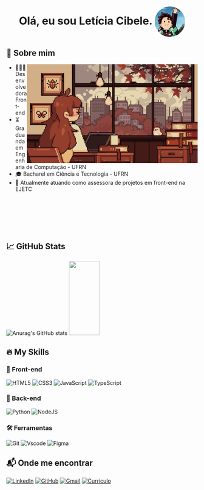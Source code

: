 <h1 align="center"> 
    Olá, eu sou Letícia Cibele.
    <img align="center" src="imagens/fotor-20241027182025.png" width=80>
</h1>

## 💫 Sobre mim

<img align="right" src="gifs/7her4ja.gif" width="450">

- 🧑🏽‍💻 Desenvolvedora Front-end  
- ⏳ Graduanda em Engenharia de Computação - UFRN  
- 🎓 Bacharel em Ciência e Tecnologia - UFRN  
- 💼 Atualmente atuando como assessora de projetos em front-end na EJETC

<br>
<br>
<br>
<br>
<br>

## 📈 GitHub Stats

![Anurag's GitHub stats](https://github-readme-stats.vercel.app/api?username=lehcibele&theme=gruvbox_light&show_icons=true)
<img width="40%" height="195px" src="https://github-readme-stats.vercel.app/api/top-langs/?username=lehcibele&layout=compact&theme=gruvbox_light" />


## 🔥 My Skills

### 🚀 Front-end

![HTML5](https://img.shields.io/badge/HTML5-E34F26?style=for-the-badge&logo=html5&logoColor=white)
![CSS3](https://img.shields.io/badge/CSS3-1572B6?style=for-the-badge&logo=css3&logoColor=white)
![JavaScript](https://img.shields.io/badge/JavaScript-F7DF1E?style=for-the-badge&logo=javascript&logoColor=black)
![TypeScript](https://img.shields.io/badge/TypeScript-007ACC?style=for-the-badge&logo=typescript&logoColor=white)

### 🧠 Back-end

![Python](https://img.shields.io/badge/python-3670A0?style=for-the-badge&logo=python&logoColor=ffdd54)
![NodeJS](https://img.shields.io/badge/node.js-6DA55F?style=for-the-badge&logo=node.js&logoColor=white)

### 🛠️ Ferramentas
![Git](https://img.shields.io/badge/GIT-E44C30?style=for-the-badge&logo=git&logoColor=white)
![Vscode](https://img.shields.io/badge/Vscode-007ACC?style=for-the-badge&logo=visual-studio-code&logoColor=white)
![Figma](https://img.shields.io/badge/Figma-696969?style=for-the-badge&logo=figma&logoColor=figma)

## 📬 Onde me encontrar

[![LinkedIn](https://img.shields.io/badge/LinkedIn-0077B5?style=for-the-badge&logo=linkedin&logoColor=white)](https://www.linkedin.com/in/let%C3%ADcia-cibele-94bb74311/)
[![GitHub](https://img.shields.io/badge/GitHub-100000?style=for-the-badge&logo=github&logoColor=white)](https://github.com/lehcibele)
[![Gmail](https://img.shields.io/badge/Gmail-333333?style=for-the-badge&logo=gmail&logoColor=red)](mailto:leticiacibele.cl@gmail.com)
[![Currículo](https://img.shields.io/badge/Currículo-00BFBF?style=for-the-badge&logo=readthedocs&logoColor=white)](https://drive.google.com/file/d/1TGgu606zGQEO9mikW4A2FxJhefLVUEZO/view?usp=sharing)

